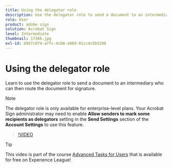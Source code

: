 ```yaml
---
title: Using the delegator role
description: Use the delegator role to send a document to an intermediary who can then route the document for signature
role: User
product: adobe sign
solution: Acrobat Sign
level: Intermediate
thumbnail: 17366.jpg
exl-id: b9d7c6f4-a7fc-4cb8-a80d-91cc4c5b5298
---
```

# Using the delegator role

Learn to use the delegator role to send a document to an intermediary who can then route the document for signature.

>[!NOTE]
>
>The delegator role is only available for enterprise-level plans. Your Acrobat Sign administrator may need to enable **Allow senders to mark some recipients as delegators** setting in the **Send Settings** section of the **Account Settings** to use this feature. 

>[!VIDEO](https://video.tv.adobe.com/v/343621?hidetitle=true)

>[!TIP]
>
>This video is part of the course [Advanced Tasks for Users](https://experienceleague.adobe.com/?recommended=Sign-U-1-2020.3) that is available for free on Experience League!
